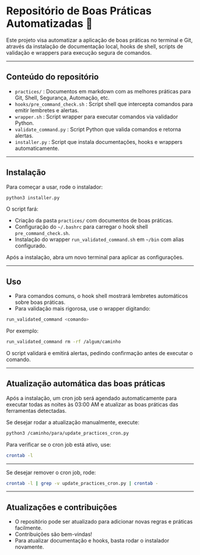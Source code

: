 # Repositório de Boas Práticas Automatizadas 🚀

Este projeto visa automatizar a aplicação de boas práticas no terminal e Git, através da instalação de documentação local, hooks de shell, scripts de validação e wrappers para execução segura de comandos.

---

## Conteúdo do repositório

- `practices/` : Documentos em markdown com as melhores práticas para Git, Shell, Segurança, Automação, etc.  
- `hooks/pre_command_check.sh` : Script shell que intercepta comandos para emitir lembretes e alertas.  
- `wrapper.sh` : Script wrapper para executar comandos via validador Python.  
- `validate_command.py` : Script Python que valida comandos e retorna alertas.  
- `installer.py` : Script que instala documentações, hooks e wrappers automaticamente.

---

## Instalação

Para começar a usar, rode o instalador:

```bash
python3 installer.py
```

O script fará:

- Criação da pasta `practices/` com documentos de boas práticas.  
- Configuração do `~/.bashrc` para carregar o hook shell `pre_command_check.sh`.  
- Instalação do wrapper `run_validated_command.sh` em `~/bin` com alias configurado.

Após a instalação, abra um novo terminal para aplicar as configurações.

---

## Uso

- Para comandos comuns, o hook shell mostrará lembretes automáticos sobre boas práticas.  
- Para validação mais rigorosa, use o wrapper digitando:

```bash
run_validated_command <comando>
```

Por exemplo:

```bash
run_validated_command rm -rf /algum/caminho
```

O script validará e emitirá alertas, pedindo confirmação antes de executar o comando.

---

## Atualização automática das boas práticas

Após a instalação, um cron job será agendado automaticamente para executar todas as noites às 03:00 AM e atualizar as boas práticas das ferramentas detectadas.

Se desejar rodar a atualização manualmente, execute:

```bash
python3 /caminho/para/update_practices_cron.py
```

Para verificar se o cron job está ativo, use:

```bash
crontab -l
```

---

Se desejar remover o cron job, rode:

```bash
crontab -l | grep -v update_practices_cron.py | crontab -
```

---

## Atualizações e contribuições

- O repositório pode ser atualizado para adicionar novas regras e práticas facilmente.  
- Contribuições são bem-vindas!  
- Para atualizar documentação e hooks, basta rodar o instalador novamente.
